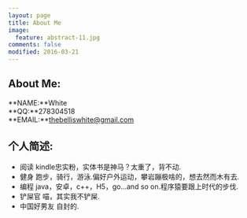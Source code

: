 ```yaml
---
layout: page
title: About Me
image:
  feature: abstract-11.jpg
comments: false
modified: 2016-03-21
---
```

## About Me:
**NAME:**White<br/>
**QQ:**278304518<br/>
**EMAIL:**thebelliswhite@gmail.com

## 个人简述:

* 阅读 kindle忠实粉，实体书是神马？太重了，背不动.
* 健身 跑步，骑行，游泳.偏好户外运动，攀岩蹦极啥的，想去然而木有去.
* 编程 java，安卓，c++，H5，go...and so on.程序猿要跟上时代的步伐.  
* 铲屎官 喵，其实我不铲屎.
* 中国好男友 自封的.
